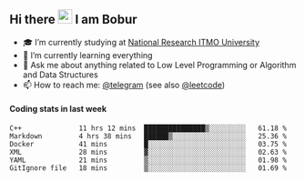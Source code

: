 ## Hi there <img src="https://media.giphy.com/media/hvRJCLFzcasrR4ia7z/giphy.gif" width="25px"> I am Bobur

- :mortar_board: I’m currently studying at [National Research ITMO University](https://itmo.ru/)
- :seedling: I’m currently learning everything
- :speech_balloon: Ask me about anything related to Low Level Programming or Algorithm and Data Structures
- :mailbox: How to reach me: [@telegram](https://t.me/bobur_zakirov) (see also [@leetcode](https://leetcode.com/insanis/))      

#### Coding stats in last week

<!--START_SECTION:waka-->

```text
C++              11 hrs 12 mins  ███████████████▒░░░░░░░░░   61.18 %
Markdown         4 hrs 38 mins   ██████▒░░░░░░░░░░░░░░░░░░   25.36 %
Docker           41 mins         █░░░░░░░░░░░░░░░░░░░░░░░░   03.75 %
XML              28 mins         ▓░░░░░░░░░░░░░░░░░░░░░░░░   02.63 %
YAML             21 mins         ▒░░░░░░░░░░░░░░░░░░░░░░░░   01.98 %
GitIgnore file   18 mins         ▒░░░░░░░░░░░░░░░░░░░░░░░░   01.69 %
```

<!--END_SECTION:waka-->
